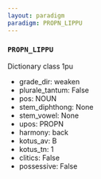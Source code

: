 ```yaml
---
layout: paradigm
paradigm: PROPN_LIPPU
---
```

### ` PROPN_LIPPU `

Dictionary class 1pu
* grade_dir: weaken
* plurale_tantum: False
* pos: NOUN
* stem_diphthong: None
* stem_vowel: None
* upos: PROPN
* harmony: back
* kotus_av: B
* kotus_tn: 1
* clitics: False
* possessive: False
